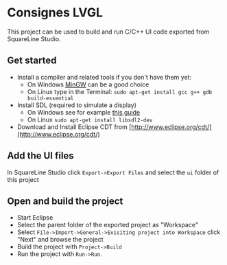 # Consignes LVGL

This project can be used to build and run C/C++ UI code exported from SquareLine Studio.

## Get started
- Install a compiler and related tools if you don't have them yet:
  - On Windows [MinGW](https://www.mingw-w64.org/) can be a good choice
  - On Linux type in the Terminal: `sudo apt-get install gcc g++ gdb build-essential`
- Install SDL (required to simulate a display)
  - On Windows see for example [this guide](https://www.caveofprogramming.com/c-for-complete-beginners/setting-up-sdl-windows.html)
  - On Linux `sudo apt-get install libsdl2-dev`
- Download and Install Eclipse CDT from [http://www.eclipse.org/cdt/](http://www.eclipse.org/cdt/)

## Add the UI files
In SquareLine Studio click `Export->Export Files` and select the `ui` folder of this project

## Open and build the project
- Start Eclipse
- Select the parent folder of the exported project as "Workspace"
- Select `File->Import->General->Exisiting project into Workspace` click "Next" and browse the project
- Build the project with `Project->Build`
- Run the project with `Run->Run`.


